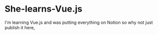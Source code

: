 # She-learns-Vue.js
I'm learning Vue.js and was putting everything on Notion so why not just publish it here,
